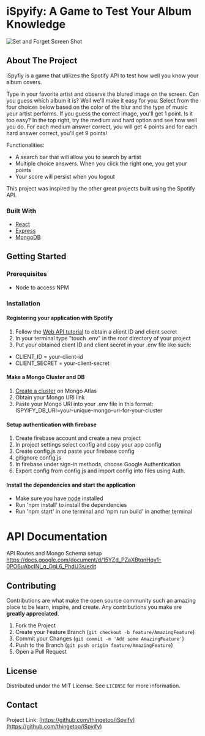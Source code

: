 # iSpyify: A Game to Test Your Album Knowledge

<p>
    <img src="https://i.ibb.co/Wz77R47/Screen-Shot-2021-05-29-at-7-54-50-PM.png" alt="Set and Forget Screen Shot"/>
</p>

## About The Project

iSpyfiy is a game that utilizes the Spotify API to test how well you know your album covers.

Type in your favorite artist and observe the blured image on the screen. Can you guess which album it is? Well we'll make it easy for you. Select from the four choices below based on the color of the blur and the type of music your artist performs. If you guess the correct image, you'll get 1 point. Is it too easy? In the top right, try the medium and hard option and see how well you do. For each medium answer correct, you will get 4 points and for each hard answer correct, you'll get 9 points!

Functionalities:

- A search bar that will allow you to search by artist
- Multiple choice answers. When you click the right one, you get your points
- Your score will persist when you logout

This project was inspired by the other great projects built using the Spotify API.

### Built With

- [React](https://reactjs.org/)
- [Express](https://expressjs.com/)
- [MongoDB](https://www.mongodb.com/)

<!-- GETTING STARTED -->

## Getting Started

### Prerequisites

- Node to access NPM

### Installation

#### Registering your application with Spotify

1. Follow the [Web API tutorial](https://developer.spotify.com/documentation/web-api/quick-start/) to obtain a client ID and client secret
2. In your terminal type "touch .env" in the root directory of your project
3. Put your obtained client ID and client secret in your .env file like such:

- CLIENT_ID = your-client-id
- CLIENT_SECRET = your-client-secret

#### Make a Mongo Cluster and DB

1. [Create a cluster](https://codeforgeek.com/mongodb-atlas-node-js/) on Mongo Atlas
2. Obtain your Mongo URI link
3. Paste your Mongo URI into your .env file in this format:
   ISPYIFY_DB_URI=your-unique-mongo-uri-for-your-cluster

#### Setup authentication with firebase

1. Create firebase account and create a new project
2. In project settings select config and copy your app config
3. Create config.js and paste your firebase config
4. gitignore config.js
5. In firebase under sign-in methods, choose Google Authentication
6. Export config from config.js and import config into files using Auth.

#### Install the dependencies and start the application

- Make sure you have [node](https://nodejs.org/en/) installed
- Run 'npm install' to install the dependencies
- Run 'npm start' in one terminal and 'npm run build' in another terminal

# API Documentation

API Routes and Mongo Schema setup
https://docs.google.com/document/d/15YZd_PZaXBtqnHqv1-0PO6uAbcINl_q_OgL6_PhdU3s/edit

## Contributing

Contributions are what make the open source community such an amazing place to be learn, inspire, and create. Any contributions you make are **greatly appreciated**.

1. Fork the Project
2. Create your Feature Branch (`git checkout -b feature/AmazingFeature`)
3. Commit your Changes (`git commit -m 'Add some AmazingFeature'`)
4. Push to the Branch (`git push origin feature/AmazingFeature`)
5. Open a Pull Request

<!-- LICENSE -->

## License

Distributed under the MIT License. See `LICENSE` for more information.

<!-- CONTACT -->

## Contact

Project Link: [https://github.com/thingetoo/iSpyify](https://github.com/thingetoo/iSpyify)
